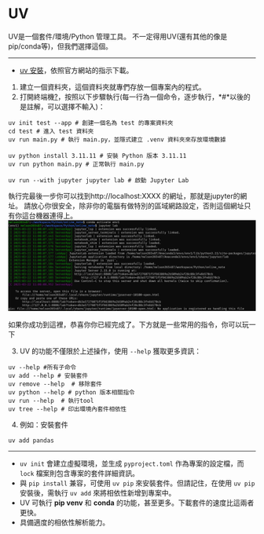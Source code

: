 # UV

UV是一個套件/環境/Python 管理工具。
不一定得用UV(還有其他的像是pip/conda等)，但我們選擇這個。

---

* [uv 安裝](https://docs.astral.sh/uv/getting-started/installation/#installation-methods)，依照官方網站的指示下載。

1. 建立一個資料夾，這個資料夾就專們存放一個專案內的程式。  
2. 打開終端機[?](./Terminal.md)，按照以下步驟執行(每一行為一個命令，逐步執行，*#*以後的是註解，可以選擇不輸入)：  

```shell
uv init test --app # 創建一個名為 test 的專案資料夾  
cd test # 進入 test 資料夾  
uv run main.py # 執行 main.py，並隱式建立 .venv 資料夾來存放環境數據  

uv python install 3.11.11 # 安裝 Python 版本 3.11.11  
uv run python main.py # 正常執行 main.py  

uv run --with jupyter jupyter lab # 啟動 Jupyter Lab  

```
  執行完最後一步你可以找到http://localhost:XXXX 的網址，那就是jupyter的網址。
  請放心你很安全，除非你的電腦有做特別的區域網路設定，否則這個網址只有你這台機器連得上。\
![jupyter image](./img/jupyter.png)
  
如果你成功到這裡，恭喜你你已經完成了。下方就是一些常用的指令，你可以玩一下

3. UV 的功能不僅限於上述操作，使用 `--help` 獲取更多資訊：  

```shell
uv --help #所有子命令
uv add --help # 安裝套件
uv remove --help  # 移除套件
uv python --help # python 版本相關指令
uv run --help  # 執行tool
uv tree --help # 印出環境內套件相依性
```

4. 例如：安裝套件  

```shell
uv add pandas
```

---

- `uv init` 會建立虛擬環境，並生成 `pyproject.toml` 作為專案的設定檔，而 `lock` 檔案則包含專案的套件詳細資訊。  
- 與 `pip install` 兼容，可使用 `uv pip` 來安裝套件。但請記住，在使用 `uv pip` 安裝後，需執行 `uv add` 來將相依性新增到專案中。  
- UV 可執行 **pip venv** 和 **conda** 的功能，甚至更多。下載套件的速度比這兩者更快。  
- 具備適度的相依性解析能力。  
